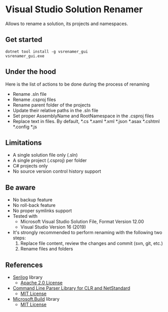 Visual Studio Solution Renamer
===

Allows to rename a solution, its projects and namespaces.

Get started
---

```shell
dotnet tool install -g vsrenamer_gui
vsrenamer_gui.exe
```

Under the hood
---

Here is the list of actions to be done during the process of renaming
- Rename .sln file
- Rename .csproj files
- Rename parent folder of the projects
- Update their relative paths in the .sln file
- Set proper AssemblyName and RootNamespace in the .csproj files
- Replace text in files. By default, *.cs *.xaml *.xml *.json *.asax *.cshtml *.config *.js

Limitations
---

- A single solution file only (.sln)
- A single project (.csproj) per folder
- C# projects only
- No source version control history support

Be aware
---

- No backup feature
- No roll-back feature
- No proper symlinks support
- Tested with
    - Microsoft Visual Studio Solution File, Format Version 12.00
    - Visual Studio Version 16 (2019)
- It's strongly recommended to perform renaming with the following two steps:
    1. Replace file content, review the changes and commit (svn, git, etc.)
    2. Rename files and folders

References
---

* [Serilog](https://serilog.net/) library
    * [Apache 2.0 License](https://www.apache.org/licenses/LICENSE-2.0)
* [Command Line Parser Library for CLR and NetStandard](https://github.com/commandlineparser/commandline)
    * [MIT License](https://github.com/zzzprojects/html-agility-pack/blob/master/LICENSE)
* [Microsoft.Build](https://github.com/dotnet/msbuild) library
    * [MIT License](https://github.com/zzzprojects/html-agility-pack/blob/master/LICENSE)
